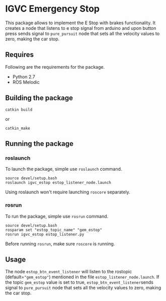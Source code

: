 # IGVC Emergency Stop      
 This package allows to implement the E Stop with brakes functionality. It creates a node that listens to e stop signal from arduino and upon button press sends signal to `pure_pursuit` node that sets all the velocity values to zero, making the car stop.    
    
## Requires    
 Following are the requirements for the package.    
- Python 2.7    
- ROS Melodic  
    
## Building the package 
```commandline 
catkin build  
``` 
or   
```commandline 
catkin_make  
```    

 ## Running the package 
 ### roslaunch
 To launch the package, simple use `roslaunch` command. 
 ```commandline 
 source devel/setup.bash 
 roslaunch igvc_estop estop_listener_node.launch
 ``` 

Using roslaunch won't require launching `roscore` separately.    
    
### rosrun 
To run the package, simple use `rosrun` command.     
    
```commandline 
source devel/setup.bash 
rosparam set "estop_topic_name" "gem_estop" 
rosrun igvc_estop estop_listener.py 
```    
 Before running `rosrun`, make sure `roscore` is running.  
  
## Usage 
The node `estop_btn_event_listener` will listen to the rostopic (default=`"gem_estop"`) mentioned in the file `estop_listener_node.launch`. If the topic `gem_estop` value is set to true, `estop_btn_event_listener`sends signal to `pure_pursuit` node that sets all the velocity values to zero, making the car stop.    